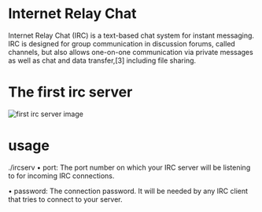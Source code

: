 # Internet Relay Chat

Internet Relay Chat (IRC) is a text-based chat system for instant messaging. IRC is designed for group communication in discussion forums, called channels, but also allows one-on-one communication via private messages as well as chat and data transfer,[3] including file sharing.

# The first irc server

![first irc server image](https://upload.wikimedia.org/wikipedia/commons/e/e3/Tolsun_2.jpg)

# usage

./ircserv <port> <password>
• port: The port number on which your IRC server will be listening to for incoming
	IRC connections.

• password: The connection password. It will be needed by any IRC client that tries
	to connect to your server.